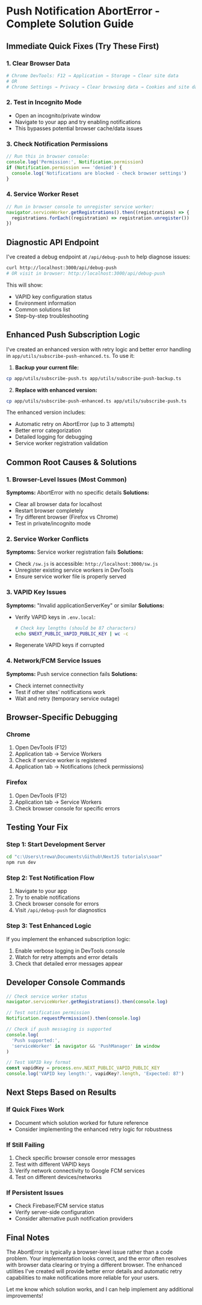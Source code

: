 # Push Notification AbortError - Complete Solution Guide

## Immediate Quick Fixes (Try These First)

### 1. Clear Browser Data

```bash
# Chrome DevTools: F12 → Application → Storage → Clear site data
# OR
# Chrome Settings → Privacy → Clear browsing data → Cookies and site data
```

### 2. Test in Incognito Mode

- Open an incognito/private window
- Navigate to your app and try enabling notifications
- This bypasses potential browser cache/data issues

### 3. Check Notification Permissions

```javascript
// Run this in browser console:
console.log('Permission:', Notification.permission)
if (Notification.permission === 'denied') {
  console.log('Notifications are blocked - check browser settings')
}
```

### 4. Service Worker Reset

```javascript
// Run in browser console to unregister service worker:
navigator.serviceWorker.getRegistrations().then((registrations) => {
  registrations.forEach((registration) => registration.unregister())
})
```

## Diagnostic API Endpoint

I've created a debug endpoint at `/api/debug-push` to help diagnose issues:

```bash
curl http://localhost:3000/api/debug-push
# OR visit in browser: http://localhost:3000/api/debug-push
```

This will show:

- VAPID key configuration status
- Environment information
- Common solutions list
- Step-by-step troubleshooting

## Enhanced Push Subscription Logic

I've created an enhanced version with retry logic and better error handling in `app/utils/subscribe-push-enhanced.ts`. To use it:

1. **Backup your current file:**

```bash
cp app/utils/subscribe-push.ts app/utils/subscribe-push-backup.ts
```

2. **Replace with enhanced version:**

```bash
cp app/utils/subscribe-push-enhanced.ts app/utils/subscribe-push.ts
```

The enhanced version includes:

- Automatic retry on AbortError (up to 3 attempts)
- Better error categorization
- Detailed logging for debugging
- Service worker registration validation

## Common Root Causes & Solutions

### 1. Browser-Level Issues (Most Common)

**Symptoms:** AbortError with no specific details
**Solutions:**

- Clear all browser data for localhost
- Restart browser completely
- Try different browser (Firefox vs Chrome)
- Test in private/incognito mode

### 2. Service Worker Conflicts

**Symptoms:** Service worker registration fails
**Solutions:**

- Check `/sw.js` is accessible: `http://localhost:3000/sw.js`
- Unregister existing service workers in DevTools
- Ensure service worker file is properly served

### 3. VAPID Key Issues

**Symptoms:** "Invalid applicationServerKey" or similar
**Solutions:**

- Verify VAPID keys in `.env.local`:
  ```bash
  # Check key lengths (should be 87 characters)
  echo $NEXT_PUBLIC_VAPID_PUBLIC_KEY | wc -c
  ```
- Regenerate VAPID keys if corrupted

### 4. Network/FCM Service Issues

**Symptoms:** Push service connection fails
**Solutions:**

- Check internet connectivity
- Test if other sites' notifications work
- Wait and retry (temporary service outage)

## Browser-Specific Debugging

### Chrome

1. Open DevTools (F12)
2. Application tab → Service Workers
3. Check if service worker is registered
4. Application tab → Notifications (check permissions)

### Firefox

1. Open DevTools (F12)
2. Application tab → Service Workers
3. Check browser console for specific errors

## Testing Your Fix

### Step 1: Start Development Server

```bash
cd "c:\Users\trewa\Documents\Github\NextJS tutorials\soar"
npm run dev
```

### Step 2: Test Notification Flow

1. Navigate to your app
2. Try to enable notifications
3. Check browser console for errors
4. Visit `/api/debug-push` for diagnostics

### Step 3: Test Enhanced Logic

If you implement the enhanced subscription logic:

1. Enable verbose logging in DevTools console
2. Watch for retry attempts and error details
3. Check that detailed error messages appear

## Developer Console Commands

```javascript
// Check service worker status
navigator.serviceWorker.getRegistrations().then(console.log)

// Test notification permission
Notification.requestPermission().then(console.log)

// Check if push messaging is supported
console.log(
  'Push supported:',
  'serviceWorker' in navigator && 'PushManager' in window
)

// Test VAPID key format
const vapidKey = process.env.NEXT_PUBLIC_VAPID_PUBLIC_KEY
console.log('VAPID key length:', vapidKey?.length, 'Expected: 87')
```

## Next Steps Based on Results

### If Quick Fixes Work

- Document which solution worked for future reference
- Consider implementing the enhanced retry logic for robustness

### If Still Failing

1. Check specific browser console error messages
2. Test with different VAPID keys
3. Verify network connectivity to Google FCM services
4. Test on different devices/networks

### If Persistent Issues

- Check Firebase/FCM service status
- Verify server-side configuration
- Consider alternative push notification providers

## Final Notes

The AbortError is typically a browser-level issue rather than a code problem. Your implementation looks correct, and the error often resolves with browser data clearing or trying a different browser. The enhanced utilities I've created will provide better error details and automatic retry capabilities to make notifications more reliable for your users.

Let me know which solution works, and I can help implement any additional improvements!
